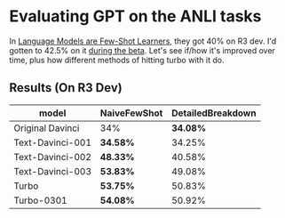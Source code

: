 # Evaluating GPT on the ANLI tasks

In [Language Models are Few-Shot Learners](https://arxiv.org/abs/2005.14165), they got 40% on R3 dev. I'd gotten to 42.5% on it [during the beta](http://gptprompts.wikidot.com/linguistics:anli). Let's see if/how it's improved over time, plus how different methods of hitting turbo with it do.

## Results (On R3 Dev)

| model            | NaiveFewShot | DetailedBreakdown |
| ---------------- | ------------ | ----------------- |
| Original Davinci | 34%          | **34.08%**        |
| Text-Davinci-001 | **34.58%**   | 34.25%            |
| Text-Davinci-002 | **48.33%**   | 40.58%            |
| Text-Davinci-003 | **53.83%**   | 49.08%            |
| Turbo            | **53.75%**   | 50.83%            |
| Turbo-0301       | **54.08%**   | 50.92%            |
